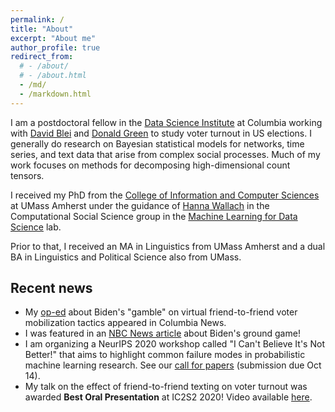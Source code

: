 ```yaml
---
permalink: /
title: "About"
excerpt: "About me"
author_profile: true
redirect_from: 
  # - /about/
  # - /about.html
  - /md/
  - /markdown.html
---
```

I am a postdoctoral fellow in the [Data Science Institute](https://datascience.columbia.edu) at Columbia working with [David Blei](http://www.cs.columbia.edu/~blei/) and [Donald Green](https://polisci.columbia.edu/content/donald-p-green) to study voter turnout in US elections. I generally do research on Bayesian statistical models for networks, time series, and text data that arise from complex social processes. Much of my work focuses on methods for decomposing high-dimensional count tensors.

I received my PhD from the [College of Information and Computer Sciences](https://www.cics.umass.edu/) at UMass Amherst under the guidance of [Hanna Wallach](http://dirichlet.net/) in the Computational Social Science group in the [Machine Learning for Data Science](http://openscholar.cs.umass.edu/mlds/) lab. 
    
Prior to that, I received an MA in Linguistics from UMass Amherst and a dual BA in Linguistics and Political Science also from UMass.

## Recent news  
* My [op-ed](https://news.columbia.edu/friend-friend-texting-election-voter-turnout-polls-canvassing) about Biden's "gamble" on virtual friend-to-friend voter mobilization tactics appeared in Columbia News.  
* I was featured in an [NBC News article](https://www.nbcnews.com/politics/2020-election/coronavirus-ground-game-gamble-hits-home-stretch-n1242803) about Biden's ground game!
* I am organizing a NeurIPS 2020 workshop called "I Can't Believe It's Not Better!" that aims to highlight common failure modes in probabilistic machine learning research. See our [call for papers](https://i-cant-believe-its-not-better.github.io/cfp/) (submission due Oct 14).
* My talk on the effect of friend-to-friend texting on voter turnout was awarded **Best Oral Presentation** at IC2S2 2020! Video available [here](https://www.youtube.com/watch?v=FjD9CKLnTzA&t).
 